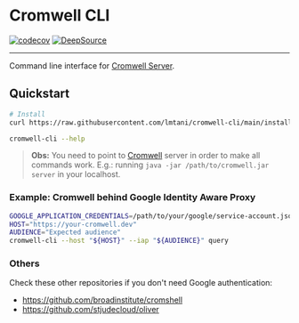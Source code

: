 # Cromwell CLI 

[![codecov](https://codecov.io/gh/lmtani/cromwell-cli/branch/main/graph/badge.svg?token=IZHS203UA7)](https://codecov.io/gh/lmtani/cromwell-cli)
 [![DeepSource](https://deepsource.io/gh/lmtani/cromwell-cli.svg/?label=active+issues&show_trend=true&token=AqgzwJfwaA6RBPpVTGK11it0)](https://deepsource.io/gh/lmtani/cromwell-cli/?ref=repository-badge)

---

Command line interface for [Cromwell Server](https://cromwell.readthedocs.io/en/stable/).

## Quickstart

```bash
# Install
curl https://raw.githubusercontent.com/lmtani/cromwell-cli/main/install.sh | bash

cromwell-cli --help
```

> **Obs:** You need to point to [Cromwell](https://github.com/broadinstitute/cromwell) server in order to make all commands work. E.g.: running `java -jar /path/to/cromwell.jar server` in your localhost.

### Example: Cromwell behind Google Identity Aware Proxy

```bash
GOOGLE_APPLICATION_CREDENTIALS=/path/to/your/google/service-account.json
HOST="https://your-cromwell.dev"
AUDIENCE="Expected audience"
cromwell-cli --host "${HOST}" --iap "${AUDIENCE}" query
```

### Others

Check these other repositories if you don't need Google authentication:

- https://github.com/broadinstitute/cromshell
- https://github.com/stjudecloud/oliver